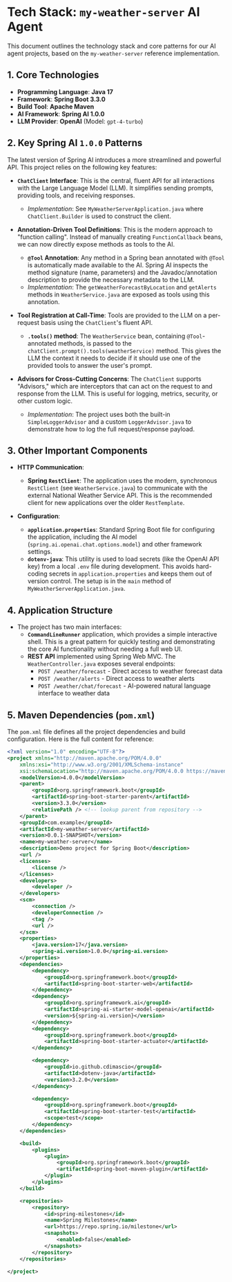 # Tech Stack: `my-weather-server` AI Agent

This document outlines the technology stack and core patterns for our AI agent projects, based on the `my-weather-server` reference implementation.

## 1. Core Technologies

*   **Programming Language**: **Java 17**
*   **Framework**: **Spring Boot 3.3.0**
*   **Build Tool**: **Apache Maven**
*   **AI Framework**: **Spring AI 1.0.0**
*   **LLM Provider**: **OpenAI** (Model: `gpt-4-turbo`)

## 2. Key Spring AI `1.0.0` Patterns

The latest version of Spring AI introduces a more streamlined and powerful API. This project relies on the following key features:

*   **`ChatClient` Interface**: This is the central, fluent API for all interactions with the Large Language Model (LLM). It simplifies sending prompts, providing tools, and receiving responses.

    *   *Implementation*: See `MyWeatherServerApplication.java` where `ChatClient.Builder` is used to construct the client.

*   **Annotation-Driven Tool Definitions**: This is the modern approach to "function calling". Instead of manually creating `FunctionCallback` beans, we can now directly expose methods as tools to the AI.

    *   **`@Tool` Annotation**: Any method in a Spring bean annotated with `@Tool` is automatically made available to the AI. Spring AI inspects the method signature (name, parameters) and the Javadoc/annotation description to provide the necessary metadata to the LLM.
    *   *Implementation*: The `getWeatherForecastByLocation` and `getAlerts` methods in `WeatherService.java` are exposed as tools using this annotation.

*   **Tool Registration at Call-Time**: Tools are provided to the LLM on a per-request basis using the `ChatClient`'s fluent API.

    *   **`.tools()` method**: The `WeatherService` bean, containing `@Tool`-annotated methods, is passed to the `chatClient.prompt().tools(weatherService)` method. This gives the LLM the context it needs to decide if it should use one of the provided tools to answer the user's prompt.

*   **Advisors for Cross-Cutting Concerns**: The `ChatClient` supports "Advisors," which are interceptors that can act on the request to and response from the LLM. This is useful for logging, metrics, security, or other custom logic.

    *   *Implementation*: The project uses both the built-in `SimpleLoggerAdvisor` and a custom `LoggerAdvisor.java` to demonstrate how to log the full request/response payload.

## 3. Other Important Components

*   **HTTP Communication**:
    *   **Spring `RestClient`**: The application uses the modern, synchronous `RestClient` (see `WeatherService.java`) to communicate with the external National Weather Service API. This is the recommended client for new applications over the older `RestTemplate`.

*   **Configuration**:
    *   **`application.properties`**: Standard Spring Boot file for configuring the application, including the AI model (`spring.ai.openai.chat.options.model`) and other framework settings.
    *   **`dotenv-java`**: This utility is used to load secrets (like the OpenAI API key) from a local `.env` file during development. This avoids hard-coding secrets in `application.properties` and keeps them out of version control. The setup is in the `main` method of `MyWeatherServerApplication.java`.

## 4. Application Structure

*   The project has two main interfaces:
    *   **`CommandLineRunner`** application, which provides a simple interactive shell. This is a great pattern for quickly testing and demonstrating the core AI functionality without needing a full web UI.
    *   **REST API** implemented using Spring Web MVC. The `WeatherController.java` exposes several endpoints:
        *   `POST /weather/forecast` - Direct access to weather forecast data
        *   `POST /weather/alerts` - Direct access to weather alerts
        *   `POST /weather/chat/forecast` - AI-powered natural language interface to weather data

## 5. Maven Dependencies (`pom.xml`)

The `pom.xml` file defines all the project dependencies and build configuration. Here is the full content for reference:

```xml
<?xml version="1.0" encoding="UTF-8"?>
<project xmlns="http://maven.apache.org/POM/4.0.0"
	xmlns:xsi="http://www.w3.org/2001/XMLSchema-instance"
	xsi:schemaLocation="http://maven.apache.org/POM/4.0.0 https://maven.apache.org/xsd/maven-4.0.0.xsd">
	<modelVersion>4.0.0</modelVersion>
	<parent>
		<groupId>org.springframework.boot</groupId>
		<artifactId>spring-boot-starter-parent</artifactId>
		<version>3.3.0</version>
		<relativePath /> <!-- lookup parent from repository -->
	</parent>
	<groupId>com.example</groupId>
	<artifactId>my-weather-server</artifactId>
	<version>0.0.1-SNAPSHOT</version>
	<name>my-weather-server</name>
	<description>Demo project for Spring Boot</description>
	<url />
	<licenses>
		<license />
	</licenses>
	<developers>
		<developer />
	</developers>
	<scm>
		<connection />
		<developerConnection />
		<tag />
		<url />
	</scm>
	<properties>
		<java.version>17</java.version>
		<spring-ai.version>1.0.0</spring-ai.version>
	</properties>
	<dependencies>
		<dependency>
			<groupId>org.springframework.boot</groupId>
			<artifactId>spring-boot-starter-web</artifactId>
		</dependency>
		<dependency>
			<groupId>org.springframework.ai</groupId>
			<artifactId>spring-ai-starter-model-openai</artifactId>
			<version>${spring-ai.version}</version>
		</dependency>
		<dependency>
			<groupId>org.springframework.boot</groupId>
			<artifactId>spring-boot-starter-actuator</artifactId>
		</dependency>

		<dependency>
			<groupId>io.github.cdimascio</groupId>
			<artifactId>dotenv-java</artifactId>
			<version>3.2.0</version>
		</dependency>

		<dependency>
			<groupId>org.springframework.boot</groupId>
			<artifactId>spring-boot-starter-test</artifactId>
			<scope>test</scope>
		</dependency>
	</dependencies>

	<build>
		<plugins>
			<plugin>
				<groupId>org.springframework.boot</groupId>
				<artifactId>spring-boot-maven-plugin</artifactId>
			</plugin>
		</plugins>
	</build>

	<repositories>
		<repository>
			<id>spring-milestones</id>
			<name>Spring Milestones</name>
			<url>https://repo.spring.io/milestone</url>
			<snapshots>
				<enabled>false</enabled>
			</snapshots>
		</repository>
	</repositories>
	
</project>
``` 